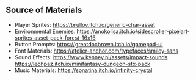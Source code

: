 ## Source of Materials

* Player Sprites: https://brullov.itch.io/generic-char-asset
* Environmental Enemies: https://anokolisa.itch.io/sidescroller-pixelart-sprites-asset-pack-forest-16x16
* Button Prompts: https://greatdocbrown.itch.io/gamepad-ui
* Font Materials: https://atelier-anchor.com/typefaces/smiley-sans
* Sound Effects: https://www.kenney.nl/assets/impact-sounds https://leohpaz.itch.io/minifantasy-dungeon-sfx-pack
* Music Materials: https://sonatina.itch.io/infinity-crystal

